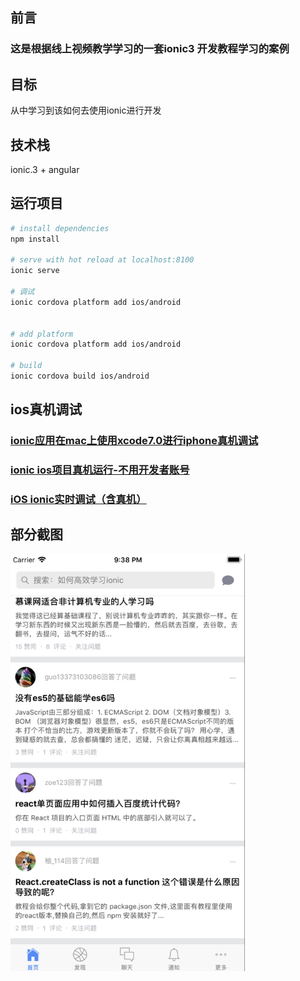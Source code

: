 ## 前言

<h3>这是根据线上视频教学学习的一套ionic3 开发教程学习的案例</h3>

## 目标

<p>从中学习到该如何去使用ionic进行开发</p>

## 技术栈

<p>ionic.3 + angular </p>

## 运行项目

``` bash
# install dependencies
npm install

# serve with hot reload at localhost:8100
ionic serve

# 调试 
ionic cordova platform add ios/android


# add platform
ionic cordova platform add ios/android

# build
ionic cordova build ios/android

```

## ios真机调试

<h3>
  <a href="https://blog.csdn.net/xiaozhi_2016/article/details/75103357
">ionic应用在mac上使用xcode7.0进行iphone真机调试</a>
</h3>
<h3>
  <a href="https://www.cnblogs.com/final-elysion/p/6091600.html">ionic ios项目真机运行-不用开发者账号</a>
</h3>
<h3>
  <a href="https://www.jianshu.com/p/011eb4b6f068">iOS ionic实时调试（含真机）</a>
</h3>

##  部分截图

<p>
  <img width="375" height="auto" src="./src/assets/imgs/demo1.jpg">
</p>

